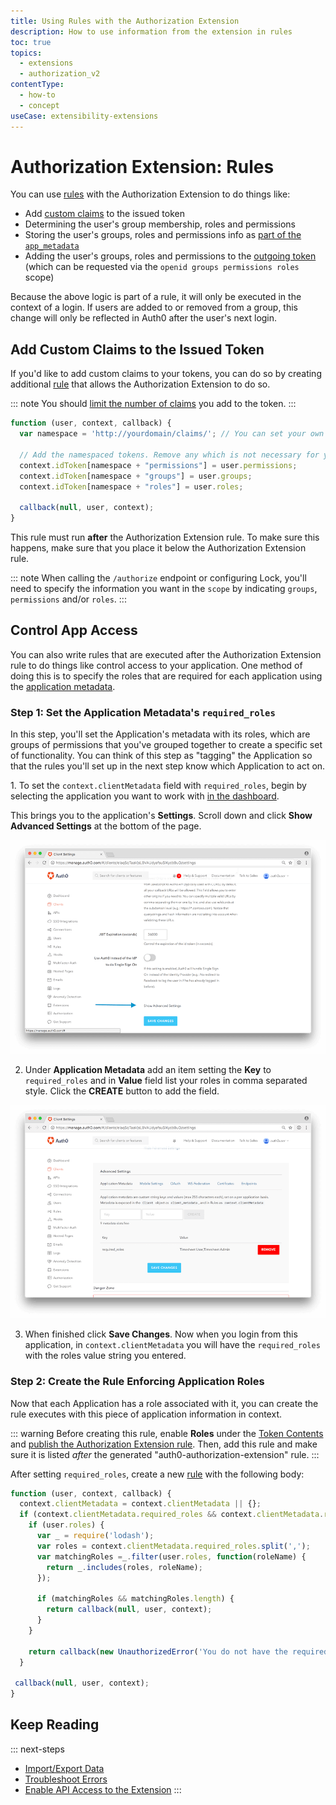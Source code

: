 ```yaml
---
title: Using Rules with the Authorization Extension
description: How to use information from the extension in rules
toc: true
topics:
  - extensions
  - authorization_v2
contentType:
  - how-to
  - concept
useCase: extensibility-extensions
---
```


# Authorization Extension: Rules

You can use [rules](/rules) with the Authorization Extension to do things like:

* Add [custom claims](/scopes/current#custom-claims) to the issued token
* Determining the user's group membership, roles and permissions
* Storing the user's groups, roles and permissions info as [part of the `app_metadata`](/extensions/authorization-extension/v2/configuration#persistence)
* Adding the user's groups, roles and permissions to the [outgoing token](/extensions/authorization-extension/v2/configuration#token-contents) (which can be requested via the `openid groups permissions roles` scope)

Because the above logic is part of a rule, it will only be executed in the context of a login. If users are added to or removed from a group, this change will only be reflected in Auth0 after the user's next login.

## Add Custom Claims to the Issued Token

If you'd like to add custom claims to your tokens, you can do so by creating additional [rule](/rules) that allows the Authorization Extension to do so.

::: note
You should [limit the number of claims](/extensions/authorization-extension/v2/configuration#data-limitations) you add to the token.
:::

```js
function (user, context, callback) {
  var namespace = 'http://yourdomain/claims/'; // You can set your own namespace, but do not use an Auth0 domain

  // Add the namespaced tokens. Remove any which is not necessary for your scenario
  context.idToken[namespace + "permissions"] = user.permissions;
  context.idToken[namespace + "groups"] = user.groups;
  context.idToken[namespace + "roles"] = user.roles;
  
  callback(null, user, context);
}
```

This rule must run **after** the Authorization Extension rule. To make sure this happens, make sure that you place it below the Authorization Extension rule.

::: note
When calling the `/authorize` endpoint or configuring Lock, you'll need to specify the information you want in the `scope` by indicating `groups`, `permissions` and/or `roles`.
:::

## Control App Access

You can also write rules that are executed after the Authorization Extension rule to do things like control access to your application. One method of doing this is to specify the roles that are required for each application using the [application metadata](/rules/metadata-in-rules#reading-metadata).

### Step 1: Set the Application Metadata's `required_roles`

In this step, you'll set the Application's metadata with its roles, which are groups of permissions that you've grouped together to create a specific set of functionality. You can think of this step as "tagging" the Application so that the rules you'll set up in the next step know which Application to act on.

⁠⁠⁠⁠1. To set the `context.clientMetadata` field with `required_roles`, begin by selecting the application you want to work with [in the dashboard](${manage_url}/#/applications).

This brings you to the application's **Settings**. Scroll down and click **Show Advanced Settings** at the bottom of the page.

![Click Advanced Settings Link](/media/articles/extensions/authorization/adv-settings-link.png)

2. Under **Application Metadata** add an item setting the **Key** to `required_roles` and in **Value** field list your roles in comma separated style. Click the **CREATE** button to add the field.

![Example of required roles](/media/articles/extensions/authorization/required-roles.png)

3. When finished click **Save Changes**. Now when you login from this application, in `context.clientMetadata` you will have the `required_roles` with the roles value string you entered.

### Step 2: Create the Rule Enforcing Application Roles

Now that each Application has a role associated with it, you can create the rule executes with this piece of application information in context.

::: warning
Before creating this rule, enable **Roles** under the [Token Contents](/extensions/authorization-extension/v2/configuration#token-contents) and [publish the Authorization Extension rule](/extensions/authorization-extension/v2/configuration#publish-the-authorization-extension-rule). Then, add this rule and make sure it is listed *after* the generated "auth0-authorization-extension" rule.
:::

After setting `required_roles`, create a new [rule](${manage_url}/#/rules) with the following body:

```js
function (user, context, callback) {
  context.clientMetadata = context.clientMetadata || {};
  if (context.clientMetadata.required_roles && context.clientMetadata.required_roles.length){
    if (user.roles) {
      var _ = require('lodash');
      var roles = context.clientMetadata.required_roles.split(',');
      var matchingRoles =_.filter(user.roles, function(roleName) {
        return _.includes(roles, roleName);
      });

      if (matchingRoles && matchingRoles.length) {
        return callback(null, user, context);
      }
    }

    return callback(new UnauthorizedError('You do not have the required role to access ' + context.clientName));
  }

 callback(null, user, context);
}
```

## Keep Reading

::: next-steps
* [Import/Export Data](/extensions/authorization-extension/v2/import-export-data)
* [Troubleshoot Errors](/extensions/authorization-extension/v2/troubleshooting)
* [Enable API Access to the Extension](/extensions/authorization-extension/v2/api-access)
:::
